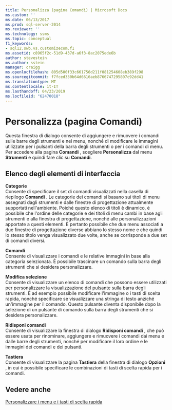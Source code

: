 ```yaml
---
title: Personalizza (pagina Comandi) | Microsoft Docs
ms.custom: ''
ms.date: 06/13/2017
ms.prod: sql-server-2014
ms.reviewer: ''
ms.technology: ssms
ms.topic: conceptual
f1_keywords:
- sql12.swb.vs.customizecom.f1
ms.assetid: c8965f2c-51d9-437d-a6f3-8ac2075ede6b
author: stevestein
ms.author: sstein
manager: craigg
ms.openlocfilehash: 805d500f33c661756d211f081254608eb389f298
ms.sourcegitcommit: f7fced330b64d6616aeb8766747295807c92dd41
ms.translationtype: MT
ms.contentlocale: it-IT
ms.lasthandoff: 04/23/2019
ms.locfileid: "62470018"
---
```

# <a name="customize-commands-page"></a>Personalizza (pagina Comandi)
  Questa finestra di dialogo consente di aggiungere e rimuovere i comandi sulle barre degli strumenti e nei menu, nonché di modificare le immagini utilizzate per i pulsanti della barra degli strumenti o per i comandi di menu. Per accedere alla pagina **Comandi** , scegliere **Personalizza** dal menu **Strumenti** e quindi fare clic su **Comandi**.  
  
## <a name="uielement-list"></a>Elenco degli elementi di interfaccia  
 **Categorie**  
 Consente di specificare il set di comandi visualizzati nella casella di riepilogo **Comandi** . Le categorie dei comandi si basano sui titoli di menu assegnati dagli strumenti e dalle finestre di progettazione attualmente supportati nell'ambiente. Poiché questo elenco di titoli è dinamico, è possibile che l'ordine delle categorie e dei titoli di menu cambi in base agli strumenti e alla finestra di progettazione, nonché alle personalizzazioni apportate a questi elementi. È pertanto possibile che due menu associati a due finestre di progettazione diverse abbiano lo stesso nome e che quindi lo stesso titolo venga visualizzato due volte, anche se corrisponde a due set di comandi diversi.  
  
 **Comandi**  
 Consente di visualizzare i comandi e le relative immagini in base alla categoria selezionata. È possibile trascinare un comando sulla barra degli strumenti che si desidera personalizzare.  
  
 **Modifica selezione**  
 Consente di visualizzare un elenco di comandi che possono essere utilizzati per personalizzare la visualizzazione del pulsante sulla barra degli strumenti. È ad esempio possibile modificare l'immagine o i tasti di scelta rapida, nonché specificare se visualizzare una stringa di testo anziché un'immagine per il comando. Questo pulsante diventa disponibile dopo la selezione di un pulsante di comando sulla barra degli strumenti che si desidera personalizzare.  
  
 **Ridisponi comandi**  
 Consente di visualizzare la finestra di dialogo **Ridisponi comandi** , che può essere usata per rinominare, aggiungere e rimuovere i comandi dai menu e dalle barre degli strumenti, nonché per modificare il loro ordine e le immagini dei comandi e dei pulsanti.  
  
 **Tastiera**  
 Consente di visualizzare la pagina **Tastiera** della finestra di dialogo **Opzioni** , in cui è possibile specificare le combinazioni di tasti di scelta rapida per i comandi.  
  
## <a name="see-also"></a>Vedere anche  
 [Personalizzare i menu e i tasti di scelta rapida](../customize-menus-and-shortcut-keys.md)  

